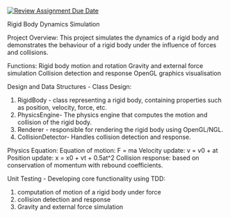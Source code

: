 [![Review Assignment Due Date](https://classroom.github.com/assets/deadline-readme-button-22041afd0340ce965d47ae6ef1cefeee28c7c493a6346c4f15d667ab976d596c.svg)](https://classroom.github.com/a/RM1pL2Qm)

Rigid Body Dynamics Simulation

Project Overview:
This project simulates the dynamics of a rigid body and demonstrates the behaviour of a rigid body under the influence of forces and collisions.

Functions:
Rigid body motion and rotation
Gravity and external force simulation
Collision detection and response
OpenGL graphics visualisation

Design and Data Structures - Class Design:
1. RigidBody - class representing a rigid body, containing properties such as position, velocity, force, etc.
2. PhysicsEngine- The physics engine that computes the motion and collision of the rigid body.
3. Renderer - responsible for rendering the rigid body using OpenGL/NGL.
4. CollisionDetector- Handles collision detection and response.

Physics Equation:
Equation of motion: F = ma
Velocity update: v = v0 + at
Position update: x = x0 + vt + 0.5at^2
Collision response: based on conservation of momentum with rebound coefficients.

 Unit Testing - Developing core functionality using TDD:
1. computation of motion of a rigid body under force
2. collision detection and response
3. Gravity and external force simulation
